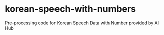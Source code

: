# korean-speech-with-numbers
Pre-processing code for Korean Speech Data with Number provided by AI Hub
